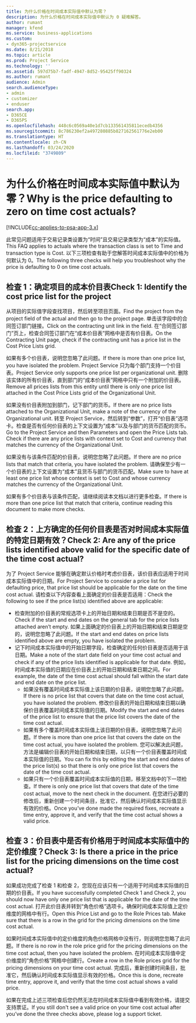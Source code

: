 ```yaml
---
title: 为什么价格在时间成本实际值中默认为零？
description: 为什么价格在时间成本实际值中默认为 0 疑难解答。
author: rumant
manager: kfend
ms.service: business-applications
ms.custom:
- dyn365-projectservice
ms.date: 8/21/2018
ms.topic: article
ms.prod: Project Service
ms.technology: ''
ms.assetid: 597d75b7-fadf-4947-8d52-95425ff90324
ms.author: rumant
audience: Admin
search.audienceType:
- admin
- customizer
- enduser
search.app:
- D365CE
- D365PS
ms.openlocfilehash: 448c6c0569a40e1d7cb133561435811ecedb4356
ms.sourcegitcommit: 8c786230ef2a497280885b827162561776e2eb00
ms.translationtype: HT
ms.contentlocale: zh-CN
ms.lasthandoff: 03/24/2020
ms.locfileid: "3749809"
---
```

# <a name="why-is-the-price-defaulting-to-zero-on-time-cost-actuals"></a><span data-ttu-id="1507b-103">为什么价格在时间成本实际值中默认为零？</span><span class="sxs-lookup"><span data-stu-id="1507b-103">Why is the price defaulting to zero on time cost actuals?</span></span>

[!INCLUDE[cc-applies-to-psa-app-3.x](../includes/cc-applies-to-psa-app-3x.md)]

<span data-ttu-id="1507b-104">此常见问题适用于交易记录类设置为“时间”且交易记录类型为“成本”的实际值。</span><span class="sxs-lookup"><span data-stu-id="1507b-104">This FAQ applies to actuals where the transaction class is set to Time and transaction type is Cost.</span></span> <span data-ttu-id="1507b-105">以下三项检查有助于您解答时间成本实际值中的价格为何默认为 0。</span><span class="sxs-lookup"><span data-stu-id="1507b-105">The following three checks will help you troubleshoot why the price is defaulting to 0 on time cost actuals.</span></span>
 
## <a name="check-1-identify-the-cost-price-list-for-the-project"></a><span data-ttu-id="1507b-106">检查 1：确定项目的成本价目表</span><span class="sxs-lookup"><span data-stu-id="1507b-106">Check 1: Identify the cost price list for the project</span></span>

<span data-ttu-id="1507b-107">从项目的实际值字段查找项目，然后转至项目页面。</span><span class="sxs-lookup"><span data-stu-id="1507b-107">Find the project from the project field of the actual and then go to the project page.</span></span> <span data-ttu-id="1507b-108">单击该字段中的合同签订部门链接。</span><span class="sxs-lookup"><span data-stu-id="1507b-108">Click on the contracting unit link in the field.</span></span> <span data-ttu-id="1507b-109">在“合同签订部门”页上，检查合同签订部门在“成本价目表”网格中是否有价目表。</span><span class="sxs-lookup"><span data-stu-id="1507b-109">On the Contracting Unit page, check if the contracting unit has a price list in the Cost Price Lists grid.</span></span>

<span data-ttu-id="1507b-110">如果有多个价目表，说明您忽略了此问题。</span><span class="sxs-lookup"><span data-stu-id="1507b-110">If there is more than one price list, you have isolated the problem.</span></span> <span data-ttu-id="1507b-111">Project Service 只为每个部门支持一个价目表。</span><span class="sxs-lookup"><span data-stu-id="1507b-111">Project Service only supports one price list per organizational unit.</span></span> <span data-ttu-id="1507b-112">删除该实体的所有价目表，直到部门的“成本价目表”网格中只有一个附加的价目表。</span><span class="sxs-lookup"><span data-stu-id="1507b-112">Remove all prices lists from this entity until there is only one price list attached in the Cost Price Lists grid of the Organizational Unit.</span></span>

<span data-ttu-id="1507b-113">如果没有价目表附加到部门，记下部门的货币。</span><span class="sxs-lookup"><span data-stu-id="1507b-113">If there are no price lists attached to the Organizational Unit, make a note of the currency of the Organizational unit.</span></span> <span data-ttu-id="1507b-114">转至 Project Service，然后转到“参数”，打开“价目表”选项卡。检查是否有任何价目表的上下文设置为“成本”以及与部门的货币匹配的货币。</span><span class="sxs-lookup"><span data-stu-id="1507b-114">Go to the Project Service and then Parameters and open the Price Lists tab. Check if there are any price lists with context set to Cost and currency that matches the currency of the Organizational Unit.</span></span>
 
<span data-ttu-id="1507b-115">如果没有与该条件匹配的价目表，说明您忽略了此问题。</span><span class="sxs-lookup"><span data-stu-id="1507b-115">If there are no price lists that match that criteria, you have isolated the problem.</span></span> <span data-ttu-id="1507b-116">请确保至少有一个价目表的上下文设置为“成本”且货币与部门的货币匹配。</span><span class="sxs-lookup"><span data-stu-id="1507b-116">Make sure to have at least one price list whose context is set to Cost and whose currency matches the currency of the Organizational Unit.</span></span>

<span data-ttu-id="1507b-117">如果有多个价目表与该条件匹配，请继续阅读本文档以进行更多检查。</span><span class="sxs-lookup"><span data-stu-id="1507b-117">If there is more than one price list that match that criteria, continue reading this document to make more checks.</span></span>

## <a name="check-2-are-any-of-the-price-lists-identified-above-valid-for-the-specific-date-of-the-time-cost-actual"></a><span data-ttu-id="1507b-118">检查 2：上方确定的任何价目表是否对时间成本实际值的特定日期有效？</span><span class="sxs-lookup"><span data-stu-id="1507b-118">Check 2: Are any of the price lists identified above valid for the specific date of the time cost actual?</span></span>

<span data-ttu-id="1507b-119">为了 Project Service 能够在确定默认价格时考虑价目表，该价目表应适用于时间成本实际值中的日期。</span><span class="sxs-lookup"><span data-stu-id="1507b-119">For Project Service to consider a price list for defaulting price, that price list should be applicable for the date on the time cost actual.</span></span> <span data-ttu-id="1507b-120">请检查以下内容查看上面确定的价目表是否适用：</span><span class="sxs-lookup"><span data-stu-id="1507b-120">Check the following to see if the price list(s) identified above are applicable:</span></span>

- <span data-ttu-id="1507b-121">检查附加的价目表的常规选项卡上的开始日期和结束日期是否不是空的。</span><span class="sxs-lookup"><span data-stu-id="1507b-121">Check if the start and end dates on the general tab for the price lists attached aren’t empty.</span></span> <span data-ttu-id="1507b-122">如果上面确定的价目表上的开始日期和结束日期是空的，说明您忽略了此问题。</span><span class="sxs-lookup"><span data-stu-id="1507b-122">If the start and end dates on price lists identified above are empty, you have isolated the problem.</span></span> 
- <span data-ttu-id="1507b-123">记下时间成本实际值中的开始日期字段，检查确定的任何价目表是否适用于该日期。</span><span class="sxs-lookup"><span data-stu-id="1507b-123">Make a note of the start date field on your time cost actual and check if any of the price lists identified is applicable for that date.</span></span> <span data-ttu-id="1507b-124">例如，时间成本实际值的日期应在价目表上的开始日期和结束日期之间。</span><span class="sxs-lookup"><span data-stu-id="1507b-124">For example, the date of the time cost actual should fall within the start date and end date on the price list.</span></span> 
    - <span data-ttu-id="1507b-125">如果没有覆盖时间成本实际值上该日期的价目表，说明您忽略了此问题。</span><span class="sxs-lookup"><span data-stu-id="1507b-125">If there is no price list that covers that date on the time cost actual, you have isolated the problem.</span></span> <span data-ttu-id="1507b-126">修改价目表的开始日期和结束日期以确保价目表覆盖时间成本实际值的日期。</span><span class="sxs-lookup"><span data-stu-id="1507b-126">Modify the start and end dates of the price list to ensure that the price list covers the date of the time cost actual.</span></span> 
    - <span data-ttu-id="1507b-127">如果有多个覆盖时间成本实际值上该日期的价目表，说明您忽略了此问题。</span><span class="sxs-lookup"><span data-stu-id="1507b-127">If there is more than one price list that covers the date on the time cost actual, you have isolated the problem.</span></span> <span data-ttu-id="1507b-128">您可以解决此问题，方法是编辑价目表的开始日期和结束日期，以只有一个价目表覆盖时间成本实际值的日期。</span><span class="sxs-lookup"><span data-stu-id="1507b-128">You can fix this by editing the start and end dates of the price list(s) so that there is only one price list that covers the date of the time cost actual.</span></span> 
    - <span data-ttu-id="1507b-129">如果只有一个价目表覆盖时间成本实际值的日期，移至文档中的下一项检查。</span><span class="sxs-lookup"><span data-stu-id="1507b-129">If there is only one price list that covers that date of the time cost actual, move to the next check in the document.</span></span>
<span data-ttu-id="1507b-130">在您进行必要的修改后，重新创建一个时间条目，批准它，然后确认时间成本实际值显示有效的价格。</span><span class="sxs-lookup"><span data-stu-id="1507b-130">Once you’ve done made the required fixes, recreate a time entry, approve it, and verify that the time cost actual shows a valid price.</span></span>

## <a name="check-3-is-there-a-price-in-the-price-list-for-the-pricing-dimensions-on-the-time-cost-actual"></a><span data-ttu-id="1507b-131">检查 3：价目表中是否有价格用于时间成本实际值中的定价维度？</span><span class="sxs-lookup"><span data-stu-id="1507b-131">Check 3: Is there a price in the price list for the pricing dimensions on the time cost actual?</span></span>

<span data-ttu-id="1507b-132">如果成功完成了检查 1 和检查 2，您现在应该只有一个适用于时间成本实际值的日期的价目表。</span><span class="sxs-lookup"><span data-stu-id="1507b-132">If you have successfully completed Check 1 and Check 2, you should now have only one price list that is applicable for the date of the time cost actual.</span></span> <span data-ttu-id="1507b-133">打开此价目表并转到“角色价格”选项卡。确保时间成本实际值上定价维度的网格中有行。</span><span class="sxs-lookup"><span data-stu-id="1507b-133">Open this Price List and go to the Role Prices tab. Make sure that there is a row in the grid for the pricing dimensions on the time cost actual.</span></span>

<span data-ttu-id="1507b-134">如果时间成本实际值中的定价维度的角色价格网格中没有行，则说明您忽略了此问题。</span><span class="sxs-lookup"><span data-stu-id="1507b-134">If there is no row in the role price grid for the pricing dimensions on the time cost actual, then you have isolated the problem.</span></span> <span data-ttu-id="1507b-135">在时间成本实际值中定价维度的“角色价格”网格中创建行。</span><span class="sxs-lookup"><span data-stu-id="1507b-135">Create a row in the Role prices grid for the pricing dimensions on your time cost actual.</span></span> <span data-ttu-id="1507b-136">完成后，重新创建时间条目，批准它，然后确认时间成本实际值显示有效的价格。</span><span class="sxs-lookup"><span data-stu-id="1507b-136">Once this is done, recreate time entry, approve it, and verify that the time cost actual shows a valid price.</span></span>
 
<span data-ttu-id="1507b-137">如果在完成上述三项检查后您仍然无法在时间成本实际值中看到有效价格，请提交支持票证。</span><span class="sxs-lookup"><span data-stu-id="1507b-137">If you still don't see a valid price on your time cost actual after you’ve done the three checks above, please log a support ticket.</span></span>



